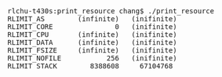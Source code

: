 <pre>
rlchu-t430s:print_resource chang$ ./print_resource
RLIMIT_AS        (infinite)   (inifinite)
RLIMIT_CORE               0   (inifinite)
RLIMIT_CPU       (infinite)   (inifinite)
RLIMIT_DATA      (infinite)   (inifinite)
RLIMIT_FSIZE     (infinite)   (inifinite)
RLIMIT_NOFILE           256   (inifinite)
RLIMIT_STACK        8388608     67104768
</pre>